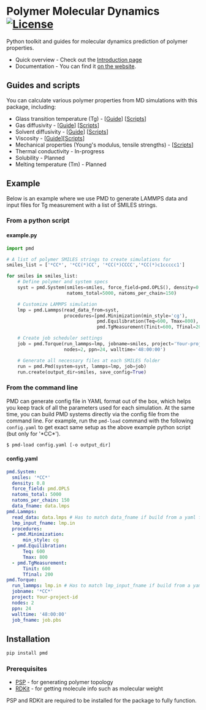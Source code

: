 # Polymer Molecular Dynamics [![License](https://img.shields.io/badge/license-MIT-blue.svg)](http://opensource.org/licenses/MIT)

Python toolkit and guides for molecular dynamics prediction of polymer properties.

- Quick overview - Check out the [Introduction page](https://high-throughput-pmd.netlify.app/docs/intro)
- Documentation - You can find it [on the website](https://high-throughput-pmd.netlify.app/api/overview).

## Guides and scripts

You can calculate various polymer properties from MD simulations with this package, including:

- Glass transition temperature (Tg) - [[Guide](http://high-throughput-pmd.netlify.app/docs/guides/glass-transition-temperature)] [[Scripts](https://github.com/Ramprasad-Group/High-Throughput-Polymer-MD-Simulations/tree/main/scripts/Tg)]
- Gas diffusivity - [[Guide](http://high-throughput-pmd.netlify.app/docs/guides/gas-diffusivity)] [[Scripts](https://github.com/Ramprasad-Group/High-Throughput-Polymer-MD-Simulations/tree/main/scripts/Gas_diffusivity)]
- Solvent diffusivity - [[Guide](http://high-throughput-pmd.netlify.app/docs/guides/solvent-diffusivity)] [[Scripts](https://github.com/Ramprasad-Group/High-Throughput-Polymer-MD-Simulations/tree/main/scripts/Solvent_diffusivity)]
- Viscosity - [[Guide](https://high-throughput-pmd.netlify.app/docs/guides/viscosity)][[Scripts](https://github.com/Ramprasad-Group/Polymer-Molecular-Dynamics/tree/main/scripts/Shear_deformation)]
- Mechanical properties (Young's modulus, tensile strengths) - [[Scripts](https://github.com/Ramprasad-Group/Polymer-Molecular-Dynamics/tree/main/scripts/Tensile_deformationy)]
- Thermal conductivity - In-progress
- Solubility - Planned
- Melting temperature (Tm) - Planned

## Example

Below is an example where we use PMD to generate LAMMPS data and input files for Tg measurement with a list of SMILES strings.

### From a python script
#### example.py
```python
import pmd

# A list of polymer SMILES strings to create simulations for
smiles_list = ['*CC*', '*CC(*)CC', '*CC(*)CCCC','*CC(*)c1ccccc1']

for smiles in smiles_list:
    # Define polymer and system specs
    syst = pmd.System(smiles=smiles, force_field=pmd.OPLS(), density=0.8,
                      natoms_total=5000, natoms_per_chain=150)

    # Customize LAMMPS simulation
    lmp = pmd.Lammps(read_data_from=syst,
                     procedures=[pmd.Minimization(min_style='cg'),
                                 pmd.Equilibration(Teq=600, Tmax=800),
                                 pmd.TgMeasurement(Tinit=600, Tfinal=200)])

    # Create job scheduler settings
    job = pmd.Torque(run_lammps=lmp, jobname=smiles, project='Your-project-id',
                     nodes=2, ppn=24, walltime='48:00:00')

    # Generate all necessary files at each SMILES folder
    run = pmd.Pmd(system=syst, lammps=lmp, job=job)
    run.create(output_dir=smiles, save_config=True)
```

### From the command line
PMD can generate config file in YAML format out of the box, which helps you keep track of all the parameters used for each simulation. At the same time, you can build PMD systems directly via the config file from the command line. For example, run the `pmd-load` command with the following `config.yaml` to get exact same setup as the above example python script (but only for '\*CC\*').

```bash
$ pmd-load config.yaml [-o output_dir]
```
#### config.yaml
```yaml
pmd.System:
  smiles: '*CC*'
  density: 0.8
  force_field: pmd.OPLS
  natoms_total: 5000
  natoms_per_chain: 150
  data_fname: data.lmps
pmd.Lammps:
  read_data: data.lmps # Has to match data_fname if build from a yaml file
  lmp_input_fname: lmp.in
  procedures:
  - pmd.Minimization:
      min_style: cg
  - pmd.Equilibration:
      Teq: 600
      Tmax: 800
  - pmd.TgMeasurement:
      Tinit: 600
      Tfinal: 200
pmd.Torque:
  run_lammps: lmp.in # Has to match lmp_input_fname if build from a yaml file
  jobname: '*CC*'
  project: Your-project-id
  nodes: 2
  ppn: 24
  walltime: '48:00:00'
  job_fname: job.pbs
```

## Installation

```bash
pip install pmd
```

### Prerequisites

- [PSP](https://github.com/Ramprasad-Group/PSP) - for generating polymer topology
- [RDKit](https://www.rdkit.org/) - for getting molecule info such as molecular weight

PSP and RDKit are required to be installed for the package to fully function.
